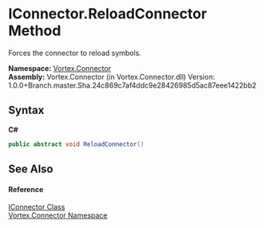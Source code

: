 # IConnector.ReloadConnector Method 
 

Forces the connector to reload symbols.

**Namespace:**&nbsp;<a href="N_Vortex_Connector.md">Vortex.Connector</a><br />**Assembly:**&nbsp;Vortex.Connector (in Vortex.Connector.dll) Version: 1.0.0+Branch.master.Sha.24c869c7af4ddc9e28426985d5ac87eee1422bb2

## Syntax

**C#**<br />
``` C#
public abstract void ReloadConnector()
```


## See Also


#### Reference
<a href="T_Vortex_Connector_IConnector.md">IConnector Class</a><br /><a href="N_Vortex_Connector.md">Vortex.Connector Namespace</a><br />